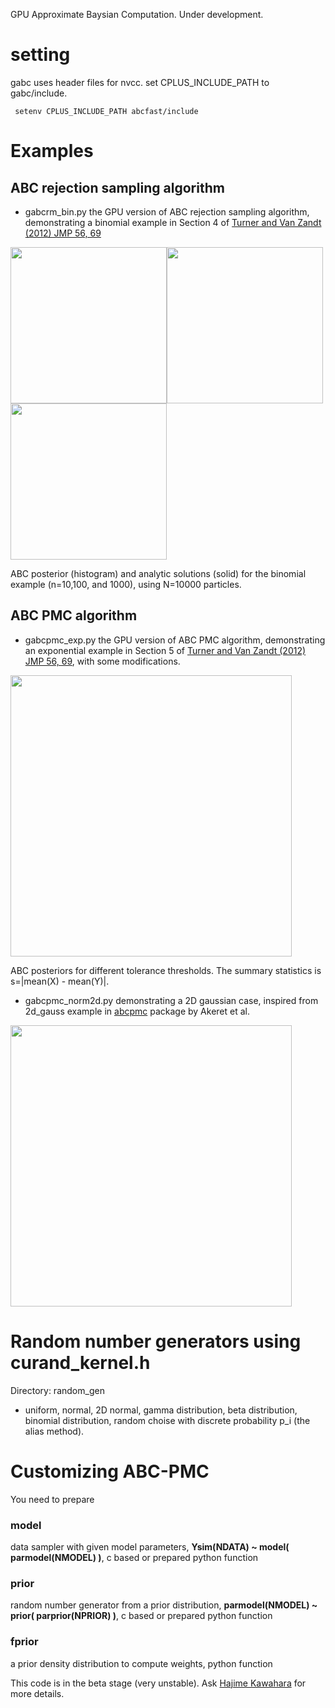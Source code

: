 GPU Approximate Baysian Computation. Under development.

# setting

gabc uses header files for nvcc. set CPLUS_INCLUDE_PATH to gabc/include.

```
 setenv CPLUS_INCLUDE_PATH abcfast/include
```

# Examples

## ABC rejection sampling algorithm

- gabcrm_bin.py the GPU version of ABC rejection sampling algorithm, demonstrating a binomial example in Section 4 of [Turner and Van Zandt (2012) JMP 56, 69](https://www.sciencedirect.com/science/article/abs/pii/S0022249612000272?via%3Dihub)

<img src="https://github.com/HajimeKawahara/gabc/blob/master/documents/fig/abcrm10.png" Titie="explanation" Width=250px><img src="https://github.com/HajimeKawahara/gabc/blob/master/documents/fig/abcrm100.png" Titie="explanation" Width=250px><img src="https://github.com/HajimeKawahara/gabc/blob/master/documents/fig/abcrm1000.png" Titie="explanation" Width=250px>

ABC posterior (histogram) and analytic solutions (solid) for the binomial example (n=10,100, and 1000), using N=10000 particles.

## ABC PMC algorithm

- gabcpmc_exp.py the GPU version of ABC PMC algorithm, demonstrating an exponential example in Section 5 of [Turner and Van Zandt (2012) JMP 56, 69](https://www.sciencedirect.com/science/article/abs/pii/S0022249612000272?via%3Dihub), with some modifications.

<img src="https://github.com/HajimeKawahara/gabc/blob/master/documents/fig/abcpmc.png" Titie="explanation" Width=450px>

ABC posteriors for different tolerance thresholds. The summary statistics is s=|mean(X) - mean(Y)|.

- gabcpmc_norm2d.py demonstrating a 2D gaussian case, inspired from 2d_gauss example in [abcpmc](https://github.com/jakeret/abcpmc) package by Akeret et al. 

<img src="https://github.com/HajimeKawahara/gabc/blob/master/documents/fig/abcpmc_norm2d.png" Titie="explanation" Width=450px>

# Random number generators using curand_kernel.h

Directory: random_gen

- uniform, normal, 2D normal, gamma distribution, beta distribution, binomial distribution, random choise with discrete probability p_i (the alias method).

# Customizing ABC-PMC

You need to prepare

### model
data sampler with given model parameters, **Ysim(NDATA) ~ model( parmodel(NMODEL) )**,
c based or prepared python function

### prior
random number generator from a prior distribution, **parmodel(NMODEL) ~ prior( parprior(NPRIOR) )**, 
c based or prepared python function  

### fprior
a prior density distribution to compute weights, python function

This code is in the beta stage (very unstable). Ask [Hajime Kawahara](http://secondearths.sakura.ne.jp/en/index.html) for more details.

